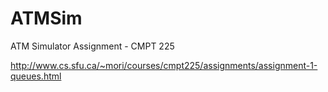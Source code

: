 # ATMSim
ATM Simulator Assignment - CMPT 225

http://www.cs.sfu.ca/~mori/courses/cmpt225/assignments/assignment-1-queues.html

